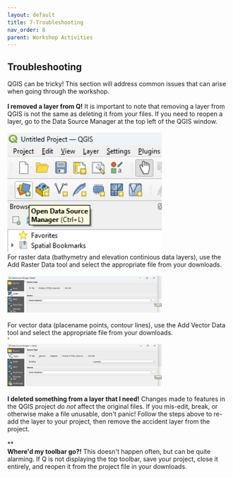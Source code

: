 ```yaml
---
layout: default
title: 7-Troubleshooting
nav_order: 8
parent: Workshop Activities
---
```

## Troubleshooting 
QGIS can be tricky! This section will address common issues that can arise when going through the workshop. <br> 
<br> **I removed a layer from Q!** 
It is important to note that removing a layer from QGIS is not the same as deleting it from your files. If you need to reopen a layer, go to the Data Source Manager at the top left of the QGIS window. <br>
<br><img src="images/open_data.png" style="width:350px;" alt=" QGIS open data"><br>
For raster data (bathymetry and elevation continious data layers), use the Add Raster Data tool and select the appropriate file from your downloads.<br>
<br><img src="images/raster_q.png" style="width:350px;" alt=" Add Raster Data"><br>
<br> For vector data (placename points, contour lines), use the Add Vector Data tool and select the appropriate file from your downloads.<br> '
<br><img src="images/vector_q.png" style="width:350px;" alt=" Add Vector Data"><br>
<br> **I deleted something from a layer that I need!**
Changes made to features in the QGIS project *do not* affect the original files. If you mis-edit, break, or otherwise make a file unusable, don't panic! Follow the steps above to re-add the layer to your project, then remove the accident layer from the project. <br> 
<br> **
<br> **Where'd my toolbar go?!** This doesn't happen often, but can be quite alarming. If Q is not displaying the top toolbar, save your project, close it entirely, and reopen it from the project file in your downloads.<br>
